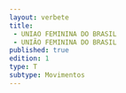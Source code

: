 ```yaml
---
layout: verbete
title:
 - UNIAO FEMININA DO BRASIL
 - UNIÃO FEMININA DO BRASIL
published: true
edition: 1  
type: T
subtype: Movimentos
---
```


